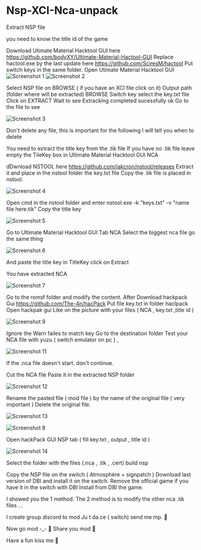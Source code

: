 # Nsp-XCI-Nca-unpack



Extract NSP file 

you need to know the title id of the game 

Download Utimate Material Hacktool GUI here
https://github.com/bodyXY/Ultimate-Material-Hactool-GUI
Replace hactool.exe by the last update here https://github.com/SciresM/hactool
Put switch keys in the same folder.
Open Utimate Material Hacktool GUI 
![Screenshot 1](https://user-images.githubusercontent.com/73220716/216998753-f4403502-7c22-4351-98dd-beb361ac3e05.png)
![Screenshot 2](https://user-images.githubusercontent.com/73220716/216998759-2dc8047e-5300-476c-b28e-42551d26e13d.png)

Select NSP file on BROWSE ( if you have an XCI file click on it) 
Output path (folder where will be extracted) BROWSE
Switch key select the key.txt file
Click on EXTRACT
Wait to see Extracking completed sucessfully ok
Go to the file to see 



![Screenshot 3](https://user-images.githubusercontent.com/73220716/216998848-bf0e0420-6047-4eb2-b03c-99d791d98915.png)





Don't delete any file, this is important for the following
I will tell you when to delete
 
You need to extract the title key from the .tik file
If you have no .tik file leave empty the TileKey box in Ultimate Material Hacktool GUI NCA

dDwnload NSTOOL here
https://github.com/jakcron/nstool/releases
Extract it and place in the nstool folder the key.txt file
Copy the .tik file is placed in nstool.


![Screenshot 4](https://user-images.githubusercontent.com/73220716/216999116-b31fb728-732d-4baf-9fdc-9ff3e46e1945.png)




Open cmd in the nstool folder and enter 
nstool.exe -k "keys.txt" -v "name file here.tik"
Copy the title key



![Screenshot 5](https://user-images.githubusercontent.com/73220716/216999229-c2763a85-5797-4ed3-976a-d83c67e1c10f.png)




Go to Ultimate Material Hacktool GUI Tab NCA 
Select the biggest nca file
go the same thing




![Screenshot 6](https://user-images.githubusercontent.com/73220716/216999517-352cb331-1ba2-4d7a-a85e-52063b283662.png)




And paste the title key in TitleKey
click on Extract

You have extracted NCA 




![Screenshot 7](https://user-images.githubusercontent.com/73220716/216999751-7523a6da-71cf-445f-bd3a-8d8a6dcd2fb6.png)



Go to the romsf folder and modify the content.
After
Download hackpack Gui https://github.com/The-4n/hacPack
Put file key.txt in folder haclpack
Open hackpak gui 
Like on the picture with your files ( NCA , key.txt ,title id )



![Screenshot 9](https://user-images.githubusercontent.com/73220716/217000352-9a604ba8-4ae5-4763-a20b-8d00366b61af.png)




Ignore the Warn failes to match key
Go to the destination folder 
Test your NCA file with yuzu ( switch emulator on pc ) , 




![Screenshot 11](https://user-images.githubusercontent.com/73220716/217000495-f287d263-11be-4670-8c83-e3e30b05151b.png)





If the .nca file doesn't start. don't continue. 
 
Cut the NCA file 
Paste it in the extracted NSP folder




![Screenshot 12](https://user-images.githubusercontent.com/73220716/217000611-e15928ba-3d17-4c0f-9db4-674c27587536.png)




Rename the pasted file ( mod file ) by the name of the original file ( very important )
Delete the original file.




![Screenshot 13](https://user-images.githubusercontent.com/73220716/217000676-f912b360-c83e-46ee-b25e-60dc897803d4.png)


![Screenshot 8](https://user-images.githubusercontent.com/73220716/216999964-73b33997-da3b-49b5-8283-31bccca8e8b3.png)





Open hackPack GUI
NSP tab ( fill key.txt , output , title id )




![Screenshot 14](https://user-images.githubusercontent.com/73220716/217000831-aeba4901-fe80-42b8-9cb0-f2736bcc46c1.png)






Select the folder with the files (.nca , .tik , .cert)
build nsp


Copy the NSP file on the switch ( Atmosphère + signpatch )
Download last version of DBI and install it on the switch.
Remove the official game if you have it in the switch with DBI
Install from DBI the game.


I showed you the 1 method.
The 2 method is to modify the other nca .tik files ...

I create group discord to mod Ju t da.ce  ( switch) send me mp. 👻

Now go mod -_- 👻
Share you mod 👻

Have a fun kiss me 🥰

